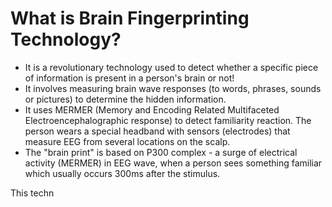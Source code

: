 # What is Brain Fingerprinting Technology?    
* It is a revolutionary technology used to detect whether a specific piece of information is present in a person's brain or not!     
* It involves measuring brain wave responses (to words, phrases, sounds or pictures) to determine the hidden information. 
* It uses MERMER (Memory and Encoding Related Multifaceted Electroencephalographic response) to detect familiarity reaction. The person wears a special headband with sensors (electrodes) that measure EEG from several locations on the scalp.    
* The "brain print" is based on P300 complex - a surge of electrical activity (MERMER) in EEG wave, when a person sees something familiar which usually occurs 300ms after the stimulus.   

This techn
